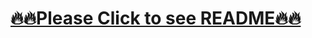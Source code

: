 <h1><a href="https://www.notion.so/JS-VanilaJS-I-Momentum-30dc2c09c4ee45e2a855036e36b61824" target="_blank">🔥🔥Please Click to see README🔥🔥 </a></h1> 